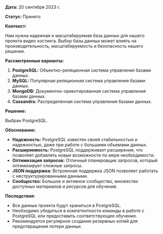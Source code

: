 **Дата:** 20 сентября 2023 г.

**Статус:** Принято

**Контекст:**

Нам нужна надежная и масштабируемая база данных для нашего проекта видео хостинга. Выбор базы данных может влиять на производительность, масштабируемость и безопасность нашего решения.

**Рассмотренные варианты:**

1. **PostgreSQL:** Объектно-реляционная система управления базами данных.
2. **MySQL:** Популярная реляционная система управления базами данных.
3. **MongoDB:** Документно-ориентированная система управления базами данных.
4. **Cassandra:** Распределенная система управления базами данных.

**Решение:**

Выбран PostgreSQL.

**Обоснование:**

- **Надежность:** PostgreSQL известен своей стабильностью и надежностью, даже при работе с большими объемами данных.
- **Расширяемость:** PostgreSQL поддерживает расширения, что позволяет добавлять новые возможности по мере необходимости.
- **Оптимизация запросов:** Отличный планировщик запросов, который оптимизирует сложные запросы.
- **JSON поддержка:** Встроенная поддержка JSON позволяет работать с неструктурированными данными.
- **Сообщество:** Большое и активное сообщество, множество доступных материалов и ресурсов для обучения.

**Последствия:**

- Все данные проекта будут храниться в PostgreSQL.
- Необходимо убедиться в компетентности команды в работе с PostgreSQL или предоставить соответствующее обучение.
- Рекомендуется регулярное создание резервных копий для предотвращения потери данных.